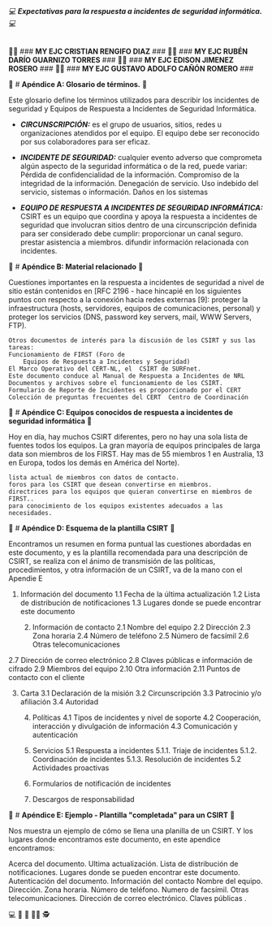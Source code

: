 ###### :computer: **Expectativas para la respuesta a incidentes de seguridad informática.** :computer:

:policeman: ### **MY EJC CRISTIAN RENGIFO DIAZ** ###
:policeman: ### **MY EJC RUBÉN DARÍO GUARNIZO TORRES** ###
:policeman: ### **MY EJC EDISON JIMENEZ ROSERO** ###
:policeman: ### **MY EJC GUSTAVO ADOLFO CAÑÓN ROMERO** ###


:scroll: # **Apéndice A: Glosario de términos.** :scroll:


Este glosario define los términos utilizados para describir los incidentes de seguridad y Equipos de Respuesta a Incidentes de Seguridad Informática. 

+ ***CIRCUNSCRIPCIÓN:*** es el grupo de usuarios, sitios, redes u organizaciones atendidos por el equipo.  El
      equipo debe ser reconocido por sus colaboradores para ser eficaz.

+ ***INCIDENTE DE SEGURIDAD:*** cualquier evento adverso que comprometa algún aspecto de la seguridad informática o de la red, puede variar: 
	Pérdida de confidencialidad de la información.
  	Compromiso de la integridad de la información.
 	Denegación de servicio.
 	Uso indebido del servicio, sistemas o información.
     	Daños en los sistemas

+ ***EQUIPO DE RESPUESTA A INCIDENTES DE SEGURIDAD INFORMÁTICA:*** CSIRT es un equipo que coordina y apoya la respuesta a incidentes de seguridad que involucran sitios dentro de una circunscripción definida para ser considerado debe cumplir:
	proporcionar un canal seguro.
	prestar asistencia a miembros.
	difundir información relacionada con incidentes.

:scroll: # **Apéndice B: Material relacionado** :scroll:

Cuestiones importantes en la respuesta a incidentes de seguridad a nivel de sitio están contenidos en [RFC 2196 - hace hincapié en los siguientes puntos con respecto a la conexión hacia redes externas [9]: 
proteger la infraestructura (hosts, servidores, equipos de comunicaciones, personal) y proteger los servicios (DNS, password key servers, mail, WWW Servers, FTP).

	Otros documentos de interés para la discusión de los CSIRT y sus las tareas:
	Funcionamiento de FIRST (Foro de
    	Equipos de Respuesta a Incidentes y Seguridad)
	El Marco Operativo del CERT-NL, el  CSIRT de SURFnet.
	Este documento conduce al Manual de Respuesta a Incidentes de NRL
	Documentos y archivos sobre el funcionamiento de los CSIRT.
	Formulario de Reporte de Incidentes es proporcionado por el CERT
	Colección de preguntas frecuentes del CERT  Centro de Coordinación

:scroll: # **Apéndice C: Equipos conocidos de respuesta a incidentes de seguridad informática** :scroll:

Hoy en día, hay muchos CSIRT diferentes, pero no hay una sola lista de fuentes todos los equipos. La gran mayoría de  equipos principales de larga data son miembros de los FIRST. Hay mas de 55 miembros 1 en Australia, 13 en Europa, todos los demás en América del Norte).

	lista actual de miembros con datos de contacto.
	foros para los CSIRT que desean convertirse en miembros.
	directrices para los equipos que quieran convertirse en miembros de FIRST..
	para conocimiento de los equipos existentes adecuados a las necesidades.

:scroll: # **Apéndice D: Esquema de la plantilla CSIRT** :scroll:

Encontramos un resumen en forma puntual las cuestiones abordadas en este documento, y es la plantilla recomendada para una descripción de CSIRT, se realiza con el ánimo de transmisión de las políticas, procedimientos, y otra información de un CSIRT, va de la mano con el Apendie E


1. Información del documento
      1.1 Fecha de la última actualización
      1.2 Lista de distribución de notificaciones
      1.3 Lugares donde se puede encontrar este documento

      2. Información de contacto
      2.1 Nombre del equipo
      2.2 Dirección
      2.3 Zona horaria
      2.4 Número de teléfono
      2.5 Número de facsímil
      2.6 Otras telecomunicaciones

 2.7 Dirección de correo electrónico
      2.8 Claves públicas e información de cifrado
      2.9 Miembros del equipo
      2.10 Otra información
      2.11 Puntos de contacto con el cliente

3. Carta
      3.1 Declaración de la misión
      3.2 Circunscripción
      3.3 Patrocinio y/o afiliación
      3.4 Autoridad

      4. Políticas
      4.1 Tipos de incidentes y nivel de soporte
      4.2 Cooperación, interacción y divulgación de información
      4.3 Comunicación y autenticación

      5. Servicios
      5.1 Respuesta a incidentes
           5.1.1. Triaje de incidentes
           5.1.2. Coordinación de incidentes
           5.1.3. Resolución de incidentes
      5.2 Actividades proactivas

      6. Formularios de notificación de incidentes
      7. Descargos de responsabilidad

:scroll: # **Apéndice E: Ejemplo - Plantilla "completada" para un CSIRT** :scroll:


Nos muestra un ejemplo de cómo se llena una planilla de un CSIRT. Y los lugares donde encontramos este documento, en este apendice encontramos: 

Acerca del documento.
Ultima actualización.
Lista de distribución de notificaciones.
Lugares donde se pueden encontrar este documento.
Autenticación del documento.
Información del contacto 
Nombre del equipo.
Dirección.
Zona horaria.
Número de teléfono.
Numero de facsímil.
Otras telecomunicaciones.
Dirección de correo electrónico.
Claves públicas .

:computer:
:mag_right:
:scroll:
:policeman:
:detective:
